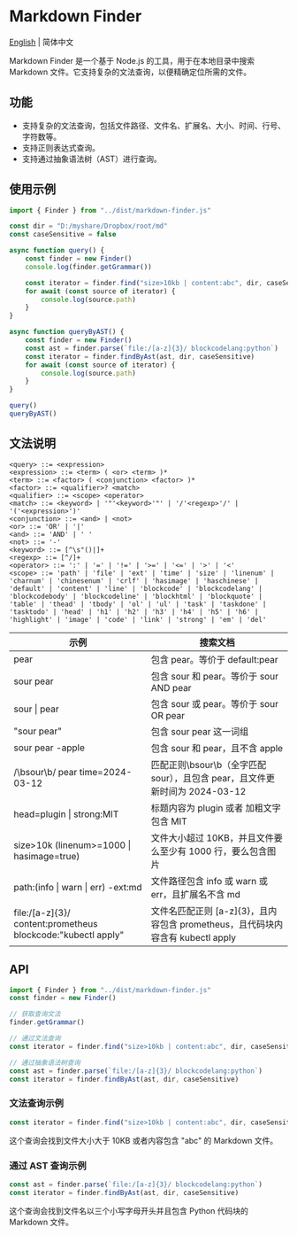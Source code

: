 #  Markdown Finder

[English](https://github.com/obgnail/markdown-finder/blob/master/README.md) | 简体中文

Markdown Finder 是一个基于 Node.js 的工具，用于在本地目录中搜索 Markdown 文件。它支持复杂的文法查询，以便精确定位所需的文件。



## 功能

- 支持复杂的文法查询，包括文件路径、文件名、扩展名、大小、时间、行号、字符数等。
- 支持正则表达式查询。
- 支持通过抽象语法树（AST）进行查询。



## 使用示例

```javascript
import { Finder } from "../dist/markdown-finder.js"

const dir = "D:/myshare/Dropbox/root/md"
const caseSensitive = false

async function query() {
    const finder = new Finder()
    console.log(finder.getGrammar())

    const iterator = finder.find("size>10kb | content:abc", dir, caseSensitive)
    for await (const source of iterator) {
        console.log(source.path)
    }
}

async function queryByAST() {
    const finder = new Finder()
    const ast = finder.parse(`file:/[a-z]{3}/ blockcodelang:python`)
    const iterator = finder.findByAst(ast, dir, caseSensitive)
    for await (const source of iterator) {
        console.log(source.path)
    }
}

query()
queryByAST()
```



## 文法说明

```
<query> ::= <expression>
<expression> ::= <term> ( <or> <term> )*
<term> ::= <factor> ( <conjunction> <factor> )*
<factor> ::= <qualifier>? <match>
<qualifier> ::= <scope> <operator>
<match> ::= <keyword> | '"'<keyword>'"' | '/'<regexp>'/' | '('<expression>')'
<conjunction> ::= <and> | <not>
<or> ::= 'OR' | '|'
<and> ::= 'AND' | ' '
<not> ::= '-'
<keyword> ::= [^\s"()|]+
<regexp> ::= [^/]+
<operator> ::= ':' | '=' | '!=' | '>=' | '<=' | '>' | '<'
<scope> ::= 'path' | 'file' | 'ext' | 'time' | 'size' | 'linenum' | 'charnum' | 'chinesenum' | 'crlf' | 'hasimage' | 'haschinese' | 'default' | 'content' | 'line' | 'blockcode' | 'blockcodelang' | 'blockcodebody' | 'blockcodeline' | 'blockhtml' | 'blockquote' | 'table' | 'thead' | 'tbody' | 'ol' | 'ul' | 'task' | 'taskdone' | 'tasktodo' | 'head' | 'h1' | 'h2' | 'h3' | 'h4' | 'h5' | 'h6' | 'highlight' | 'image' | 'code' | 'link' | 'strong' | 'em' | 'del'
```

| 示例                                                         | 搜索文档                                                     |
| ------------------------------------------------------------ | ------------------------------------------------------------ |
| pear                                                         | 包含 pear。等价于 default:pear                               |
| sour pear                                                    | 包含 sour 和 pear。等价于 sour AND pear                      |
| sour \| pear                                                 | 包含 sour 或 pear。等价于 sour OR pear                       |
| "sour pear"                                                  | 包含 sour pear 这一词组                                      |
| sour pear -apple                                             | 包含 sour 和 pear，且不含 apple                              |
| /\bsour\b/ pear time=2024-03-12                              | 匹配正则\bsour\b（全字匹配sour），且包含 pear，且文件更新时间为 2024-03-12 |
| head=plugin \| strong:MIT                                    | 标题内容为 plugin 或者 加粗文字包含 MIT                      |
| size>10k (linenum>=1000 \| hasimage=true)                    | 文件大小超过 10KB，并且文件要么至少有 1000 行，要么包含图片  |
| path:(info \| warn \| err) -ext:md                           | 文件路径包含 info 或 warn 或 err，且扩展名不含 md            |
| file:/[a-z]{3}/ content:prometheus blockcode:"kubectl apply" | 文件名匹配正则 [a-z]{3}，且内容包含 prometheus，且代码块内容含有 kubectl apply |

## API

```javascript
import { Finder } from "../dist/markdown-finder.js"
const finder = new Finder()

// 获取查询文法
finder.getGrammar()

// 通过文法查询
const iterator = finder.find("size>10kb | content:abc", dir, caseSensitive)

// 通过抽象语法树查询
const ast = finder.parse(`file:/[a-z]{3}/ blockcodelang:python`)
const iterator = finder.findByAst(ast, dir, caseSensitive)
```

### 文法查询示例

```javascript
const iterator = finder.find("size>10kb | content:abc", dir, caseSensitive)
```

这个查询会找到文件大小大于 10KB 或者内容包含 "abc" 的 Markdown 文件。



### 通过 AST 查询示例

```javascript
const ast = finder.parse(`file:/[a-z]{3}/ blockcodelang:python`)
const iterator = finder.findByAst(ast, dir, caseSensitive)
```

这个查询会找到文件名以三个小写字母开头并且包含 Python 代码块的 Markdown 文件。

